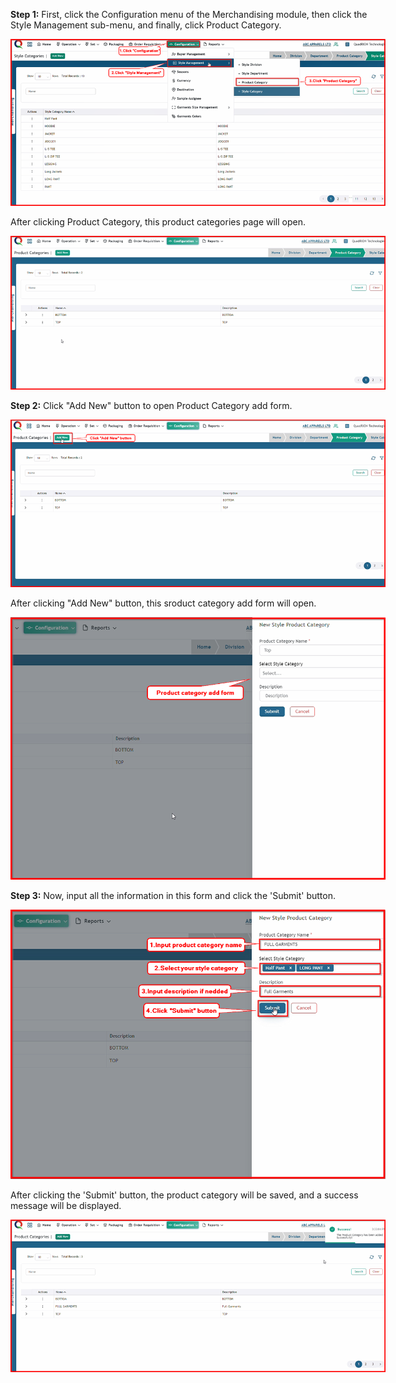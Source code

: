  
<div style="width: 600px; font-size:14px">

**Step 1:** First, click the Configuration menu of the Merchandising module, then click the Style Management sub-menu, and finally, click Product Category.

<img src="Image/ProdCat1_ClickProCat.png" alt="Login" title="Login">

After clicking Product Category, this product categories page will open.

<img src="Image/ProdCat2_ProdCatPage.png" alt="Login" title="Login">

**Step 2:** Click "Add New" button to open Product Category add form.

<img src="Image/ProdCat3_ClickAddNewButton.png" alt="Login" title="Login">

After clicking "Add New" button, this sroduct category add form will open.

<img src="Image/ProdCat4_ProdCatAddForm.png" alt="Login" title="Login">

**Step 3:** Now, input all the information in this form and click the 'Submit' button.

<img src="Image/ProCat5_ClickSubmit.png" alt="Login" title="Login">

After clicking the 'Submit' button, the product category will be saved, and a success message will be displayed.

<img src="Image/ProdCat6_SaveProdCat.png" alt="Login" title="Login">
</div>



